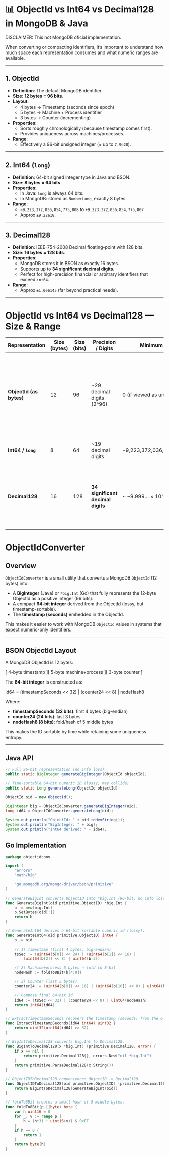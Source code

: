 # 📊 ObjectId vs Int64 vs Decimal128 in MongoDB & Java

DISCLAIMER: This not MongoDB oficial implementation.

When converting or compacting identifiers, it’s important to understand how much space each representation consumes and what numeric ranges are available.

---

## 1. ObjectId
- **Definition**: The default MongoDB identifier.
- **Size**: **12 bytes = 96 bits**.
- **Layout**:
    - 4 bytes → Timestamp (seconds since epoch)
    - 5 bytes → Machine + Process identifier
    - 3 bytes → Counter (incrementing)
- **Properties**:
    - Sorts roughly chronologically (because timestamp comes first).
    - Provides uniqueness across machines/processes.
- **Range**:
    - Effectively a 96-bit unsigned integer (≈ up to `7.9e28`).

---

## 2. Int64 (`long`)
- **Definition**: 64-bit signed integer type in Java and BSON.
- **Size**: **8 bytes = 64 bits**.
- **Properties**:
    - In Java: `long` is always 64 bits.
    - In MongoDB: stored as `NumberLong`, exactly 8 bytes.
- **Range**:
    - `−9,223,372,036,854,775,808` to `+9,223,372,036,854,775,807`
    - Approx `±9.22e18`.

---

## 3. Decimal128
- **Definition**: IEEE-754-2008 Decimal floating-point with 128 bits.
- **Size**: **16 bytes = 128 bits**.
- **Properties**:
    - MongoDB stores it in BSON as exactly 16 bytes.
    - Supports up to **34 significant decimal digits**.
    - Perfect for high-precision financial or arbitrary identifiers that exceed `int64`.
- **Range**:
    - Approx `±1.0e6145` (far beyond practical needs).

---

# ObjectId vs Int64 vs Decimal128 — Size & Range

| Representation        | Size (bytes) | Size (bits) | Precision / Digits            | Minimum Value                               | Maximum Value                                               | Notes |
|-----------------------|--------------|-------------|-------------------------------|---------------------------------------------|-------------------------------------------------------------|-------|
| **ObjectId (as bytes)** | 12           | 96          | ~29 decimal digits (2^96)     | 0 (if viewed as unsigned)                   | 2^96 − 1 = 79,228,162,514,264,337,593,543,950,335           | BSON `ObjectId` is not a numeric type, but its 12 bytes can be viewed as a 96-bit unsigned integer or converted to a `BigInteger`. |
| **Int64 / `long`**    | 8            | 64          | ~19 decimal digits            | −9,223,372,036,854,775,808                  | 9,223,372,036,854,775,807                                   | Signed 64-bit integer in Java/BSON (`NumberLong`). |
| **Decimal128**        | 16           | 128         | **34 significant decimal digits** | ~ −9.999… × 10^6144 (finite)                | ~ 9.999… × 10^6144 (finite)                                  | IEEE-754 Decimal128; BSON fixed 16 bytes; ideal for high-precision IDs/values up to 34 digits. |

# ObjectIdConverter

## Overview

`ObjectIdConverter` is a small utility that converts a MongoDB `ObjectId` (12 bytes) into:

- A **BigInteger** (Java) or `*big.Int` (Go) that fully represents the 12-byte ObjectId as a positive integer (96 bits).
- A compact **64-bit integer** derived from the ObjectId (lossy, but timestamp-sortable).
- The **timestamp (seconds)** embedded in the ObjectId.

This makes it easier to work with MongoDB `ObjectId` values in systems that expect numeric-only identifiers.

---

## BSON ObjectId Layout

A MongoDB ObjectId is 12 bytes:

[ 4-byte timestamp ][ 5-byte machine+process ][ 3-byte counter ]

The **64-bit integer** is constructed as:

id64 = (timestampSeconds << 32) | (counter24 << 8) | nodeHash8


Where:

- **timestampSeconds (32 bits)**: first 4 bytes (big-endian)
- **counter24 (24 bits)**: last 3 bytes
- **nodeHash8 (8 bits)**: fold/hash of 5 middle bytes

This makes the ID sortable by time while retaining some uniqueness entropy.

---

## Java API

```java
// Full 96-bit representation (no info loss)
public static BigInteger generateBigInteger(ObjectId objectId);

// Time-sortable 64-bit numeric ID (lossy, may collide)
public static Long generateLong(ObjectId objectId);

ObjectId oid = new ObjectId();

BigInteger big = ObjectIdConverter.generateBigInteger(oid);
long id64 = ObjectIdConverter.generateLong(oid);

System.out.println("ObjectId: " + oid.toHexString());
System.out.println("BigInteger: " + big);
System.out.println("Int64 derived: " + id64);
```

## Go Implementation

```go
package objectidconv

import (
	"errors"
	"math/big"

	"go.mongodb.org/mongo-driver/bson/primitive"
)

// GenerateBigInt converts ObjectID into *big.Int (96-bit, no info loss).
func GenerateBigInt(oid primitive.ObjectID) *big.Int {
	b := new(big.Int)
	b.SetBytes(oid[:])
	return b
}

// GenerateInt64 derives a 64-bit sortable numeric id (lossy).
func GenerateInt64(oid primitive.ObjectID) int64 {
	b := oid

	// 1) Timestamp (first 4 bytes, big-endian)
	tsSec := (uint64(b[0]) << 24) | (uint64(b[1]) << 16) |
		(uint64(b[2]) << 8) | uint64(b[3])

	// 2) Machine+process 5 bytes → fold to 8-bit
	nodeHash := foldTo8Bit(b[4:9])

	// 3) Counter (last 3 bytes)
	counter24 := (uint64(b[9]) << 16) | (uint64(b[10]) << 8) | uint64(b[11])

	// Compose final 64-bit id
	id64 := (tsSec << 32) | (counter24 << 8) | uint64(nodeHash)
	return int64(id64)
}

// ExtractTimestampSeconds recovers the timestamp (seconds) from the 64-bit id.
func ExtractTimestampSeconds(id64 int64) uint32 {
	return uint32(uint64(id64) >> 32)
}

// BigIntToDecimal128 converts big.Int to Decimal128.
func BigIntToDecimal128(x *big.Int) (primitive.Decimal128, error) {
	if x == nil {
		return primitive.Decimal128{}, errors.New("nil *big.Int")
	}
	return primitive.ParseDecimal128(x.String())
}

// ObjectIDToDecimal128 convenience: ObjectID -> Decimal128.
func ObjectIDToDecimal128(oid primitive.ObjectID) (primitive.Decimal128, error) {
	return BigIntToDecimal128(GenerateBigInt(oid))
}

// foldTo8Bit creates a small hash of 5 middle bytes.
func foldTo8Bit(p []byte) byte {
	var h uint16 = 0
	for _, v := range p {
		h = (h*31 + uint16(v)) & 0xFF
	}
	if h == 0 {
		return 1
	}
	return byte(h)
}
```


